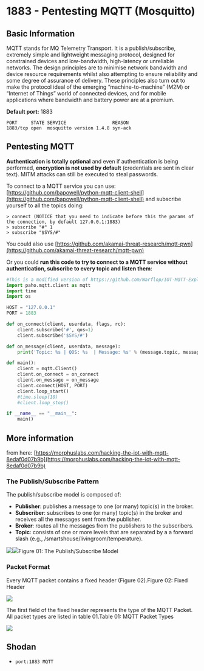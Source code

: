 # 1883 - Pentesting MQTT \(Mosquitto\)

## Basic Information

MQTT stands for MQ Telemetry Transport. It is a publish/subscribe, extremely simple and lightweight messaging protocol, designed for constrained devices and low-bandwidth, high-latency or unreliable networks. The design principles are to minimise network bandwidth and device resource requirements whilst also attempting to ensure reliability and some degree of assurance of delivery. These principles also turn out to make the protocol ideal of the emerging “machine-to-machine” \(M2M\) or “Internet of Things” world of connected devices, and for mobile applications where bandwidth and battery power are at a premium.

**Default port:** 1883

```text
PORT     STATE SERVICE                 REASON
1883/tcp open  mosquitto version 1.4.8 syn-ack
```

## Pentesting MQTT

**Authentication is totally optional** and even if authentication is being performed, **encryption is not used by default** \(credentials are sent in clear text\). MITM attacks can still be executed to steal passwords.

To connect to a MQTT service you can use: [https://github.com/bapowell/python-mqtt-client-shell](https://github.com/bapowell/python-mqtt-client-shell) and subscribe yourself to all the topics doing:

```text
> connect (NOTICE that you need to indicate before this the params of the connection, by default 127.0.0.1:1883)
> subscribe "#" 1
> subscribe "$SYS/#"
```

You could also use [https://github.com/akamai-threat-research/mqtt-pwn](https://github.com/akamai-threat-research/mqtt-pwn)

Or you could **run this code to try to connect to a MQTT service without authentication, subscribe to every topic and listen them**:

```python
#This is a modified version of https://github.com/Warflop/IOT-MQTT-Exploit/blob/master/mqtt.py
import paho.mqtt.client as mqtt
import time
import os

HOST = "127.0.0.1"
PORT = 1883

def on_connect(client, userdata, flags, rc):
    client.subscribe('#', qos=1)
    client.subscribe('$SYS/#')

def on_message(client, userdata, message):
    print('Topic: %s | QOS: %s  | Message: %s' % (message.topic, message.qos, message.payload))

def main():
    client = mqtt.Client()
    client.on_connect = on_connect
    client.on_message = on_message
    client.connect(HOST, PORT)
    client.loop_start()
    #time.sleep(10)
    #client.loop_stop()

if __name__ == "__main__":
    main()
```

## More information

from here: [https://morphuslabs.com/hacking-the-iot-with-mqtt-8edaf0d07b9b](https://morphuslabs.com/hacking-the-iot-with-mqtt-8edaf0d07b9b)

### The Publish/Subscribe Pattern <a id="b667"></a>

The publish/subscribe model is composed of:

* **Publisher**: publishes a message to one \(or many\) topic\(s\) in the broker.
* **Subscriber**: subscribes to one \(or many\) topic\(s\) in the broker and receives all the messages sent from the publisher.
* **Broker**: routes all the messages from the publishers to the subscribers.
* **Topic**: consists of one or more levels that are separated by a a forward slash \(e.g., /smartshouse/livingroom/temperature\).

![](https://miro.medium.com/max/60/1*sIxvchdgHSqAGebJjFHBAg.png?q=20)![](https://miro.medium.com/max/1073/1*sIxvchdgHSqAGebJjFHBAg.png)Figure 01: The Publish/Subscribe Model

### Packet Format <a id="f15a"></a>

Every MQTT packet contains a fixed header \(Figure 02\).Figure 02: Fixed Header

![](https://miro.medium.com/max/838/1*k6RkAHEk0576geQGUcKSTA.png)

The first field of the fixed header represents the type of the MQTT Packet. All packet types are listed in table 01.Table 01: MQTT Packet Types

![](https://miro.medium.com/max/1469/1*z0fhdUVzGa0PLikH_cyBmQ.png)

## Shodan

* `port:1883 MQTT`

